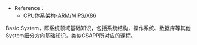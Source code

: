 + Reference：
	+ [CPU体系架构-ARM/MIPS/X86](https://nieyong.github.io/wiki_cpu/index.html)

Basic System，即系统领域基础知识，包括系统结构，操作系统、数据库等其他System细分方向基础知识，类似CSAPP所对应的课程。
